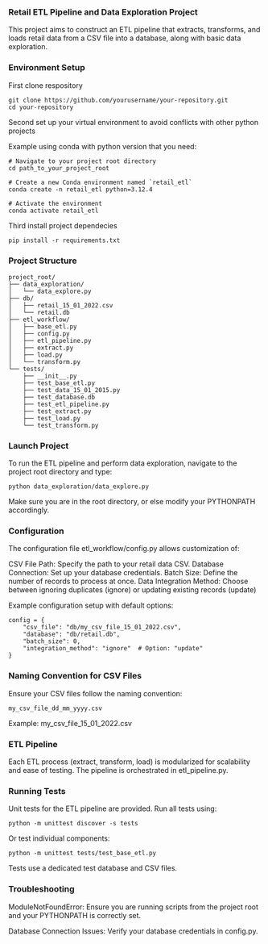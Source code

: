 ### Retail ETL Pipeline and Data Exploration Project
This project aims to construct an ETL pipeline that extracts, transforms, and loads retail data from a CSV file into a database, along with basic data exploration.

### Environment Setup 
First clone respository 

    git clone https://github.com/yourusername/your-repository.git
    cd your-repository

Second set up your virtual environment to avoid conflicts with other python projects 

Example using conda with python version that you need:

    # Navigate to your project root directory
    cd path_to_your_project_root

    # Create a new Conda environment named `retail_etl`
    conda create -n retail_etl python=3.12.4 

    # Activate the environment
    conda activate retail_etl
    
Third install project dependecies

    pip install -r requirements.txt

### Project Structure
    project_root/
    ├── data_exploration/
    │   └── data_explore.py
    ├── db/
    │   ├── retail_15_01_2022.csv
    │   └── retail.db
    ├── etl_workflow/
    │   ├── base_etl.py
    │   ├── config.py
    │   ├── etl_pipeline.py
    │   ├── extract.py
    │   ├── load.py
    │   └── transform.py
    └── tests/
        ├── __init__.py
        ├── test_base_etl.py   
        ├── test_data_15_01_2015.py
        ├── test_database.db
        ├── test_etl_pipeline.py
        ├── test_extract.py
        ├── test_load.py
        └── test_transform.py

### Launch Project
To run the ETL pipeline and perform data exploration, navigate to the project root directory and type:
    
    python data_exploration/data_explore.py

Make sure you are in the root directory, or else modify your PYTHONPATH accordingly.

### Configuration
The configuration file etl_workflow/config.py allows customization of:

CSV File Path: Specify the path to your retail data CSV.
Database Connection: Set up your database credentials.
Batch Size: Define the number of records to process at once.
Data Integration Method: Choose between ignoring duplicates (ignore) or updating existing records (update)

Example configuration setup with default options:

    config = {
        "csv_file": "db/my_csv_file_15_01_2022.csv",
        "database": "db/retail.db",
        "batch_size": 0,
        "integration_method": "ignore"  # Option: "update"
    }

### Naming Convention for CSV Files
Ensure your CSV files follow the naming convention:

    my_csv_file_dd_mm_yyyy.csv

Example: my_csv_file_15_01_2022.csv

### ETL Pipeline
Each ETL process (extract, transform, load) is modularized for scalability and ease of testing. The pipeline is orchestrated in etl_pipeline.py.

### Running Tests
Unit tests for the ETL pipeline are provided. Run all tests using:

    python -m unittest discover -s tests

Or test individual components:

    python -m unittest tests/test_base_etl.py

Tests use a dedicated test database and CSV files.

### Troubleshooting
ModuleNotFoundError: Ensure you are running scripts from the project root and your PYTHONPATH is correctly set.

Database Connection Issues: Verify your database credentials in config.py.
